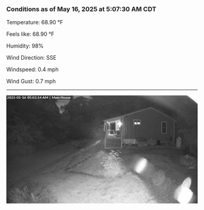 ### Conditions as of May 16, 2025 at 5:07:30 AM CDT 

Temperature: 68.90 &deg;F

Feels like: 68.90 &deg;F

Humidity: 98%

Wind Direction: SSE

Windspeed: 0.4 mph

Wind Gust: 0.7 mph

---

<img src="./images/latest.jpeg"/>


